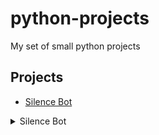 # python-projects

My set of small python projects

## Projects

- [Silence Bot](silence-bot)

<details>
  <summary>Silence Bot</summary>
  
  {% include_relative silence-bot/README.md %}
</details>
